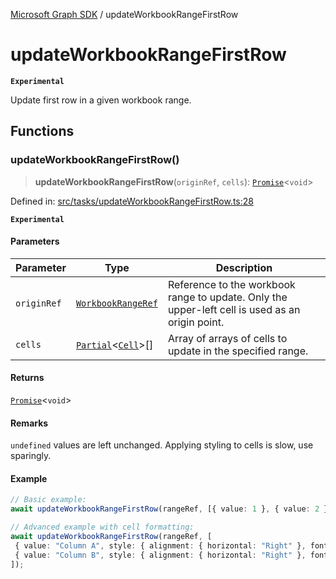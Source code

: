 [Microsoft Graph SDK](README.md) / updateWorkbookRangeFirstRow

# updateWorkbookRangeFirstRow

**`Experimental`**

Update first row in a given workbook range.

## Functions

### updateWorkbookRangeFirstRow()

> **updateWorkbookRangeFirstRow**(`originRef`, `cells`): [`Promise`](https://developer.mozilla.org/docs/Web/JavaScript/Reference/Global_Objects/Promise)\<`void`\>

Defined in: [src/tasks/updateWorkbookRangeFirstRow.ts:28](https://github.com/Future-Secure-AI/microsoft-graph/blob/main/src/tasks/updateWorkbookRangeFirstRow.ts#L28)

**`Experimental`**

#### Parameters

| Parameter | Type | Description |
| ------ | ------ | ------ |
| `originRef` | [`WorkbookRangeRef`](WorkbookRange-1.md#workbookrangeref) | Reference to the workbook range to update. Only the upper-left cell is used as an origin point. |
| `cells` | [`Partial`](https://www.typescriptlang.org/docs/handbook/utility-types.html#partialtype)\<[`Cell`](Cell.md#cell)\>[] | Array of arrays of cells to update in the specified range. |

#### Returns

[`Promise`](https://developer.mozilla.org/docs/Web/JavaScript/Reference/Global_Objects/Promise)\<`void`\>

#### Remarks

`undefined` values are left unchanged. Applying styling to cells is slow, use sparingly.

#### Example

```ts
// Basic example:
await updateWorkbookRangeFirstRow(rangeRef, [{ value: 1 }, { value: 2 }]);

// Advanced example with cell formatting:
await updateWorkbookRangeFirstRow(rangeRef, [
 { value: "Column A", style: { alignment: { horizontal: "Right" }, font: { bold: true } } },
 { value: "Column B", style: { alignment: { horizontal: "Right" }, font: { bold: true } } }
]);
```
